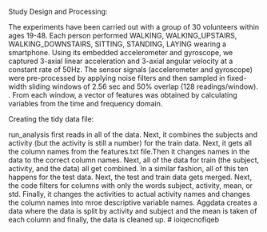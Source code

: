 Study Design and Processing:

The experiments have been carried out with a group of 30 volunteers within ages 19-48. Each person performed WALKING, WALKING_UPSTAIRS, WALKING_DOWNSTAIRS, SITTING, STANDING, LAYING wearing a smartphone. Using its embedded accelerometer and gyroscope, we captured 3-axial linear acceleration and 3-axial angular velocity at a constant rate of 50Hz. The sensor signals (accelerometer and gyroscope) were pre-processed by applying noise filters and then sampled in fixed-width sliding windows of 2.56 sec and 50% overlap (128 readings/window). . From each window, a vector of features was obtained by calculating variables from the time and frequency domain.


Creating the tidy data file:

run_analysis first reads in all of the data. Next, it combines the subjects and activity (but the activity is still a number) for the train data. Next, it gets all the column names from the features.txt file.Then it changes names in the data to the correct column names. Next, all of the data for train (the subject, activity, and the data) all get combined. In a similar fashion, all of this ten happens for the test data. Next, the test and train data gets merged. Next, the code filters for columns with only the words subject, activity, mean, or std. Finally, it changes the activities to actual activity names and changes the column names into mroe descriptive variable names. Aggdata creates a data where the data is split by activity and subject and the mean is taken of each column and finally, the data is cleaned up. # ioiqecnofiqeb
